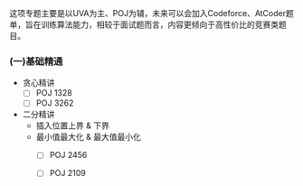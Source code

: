 这项专题主要是以UVA为主、POJ为辅，未来可以会加入Codeforce、AtCoder题单，旨在训练算法能力，相较于面试题而言，内容更倾向于高性价比的竞赛类题目。

### (一)基础精通

- 贪心精讲
  - [ ] POJ 1328
  - [ ] POJ 3262
- 二分精讲
  - 插入位置上界 & 下界
  - 最小值最大化 & 最大值最小化
    - [ ] POJ 2456
    - [ ] POJ 2109



